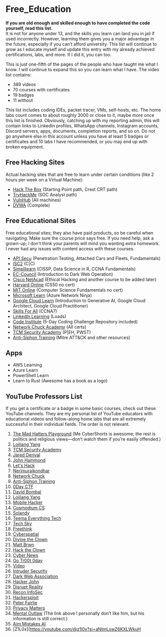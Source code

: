 # Free_Education


**If you are old enough and skilled enough to have completed the code yourself, read this list.**  
It is not for anyone under 13, and the skills you learn can land you in jail if used incorrectly. However, learning them gives you a major advantage in the future, especially if you can’t afford university. This list will continue to grow as I educate myself and update this entry with my already achieved certifications, labs, and more. If I did it, you can too.

This is just one-fifth of the pages of the people who have taught me what I know. I will continue to expand this so you can learn what I have. The video list contains:

- 389 videos
- 70 courses with certificates
- 19 badges
- 11 without

This list includes coding IDEs, packet tracer, VMs, self-hosts, etc. The home labs count comes to about roughly 3000 or close to it, maybe more once this list is finished. Obviously, catching up with my reporting admin, this will contain links to LinkedIn profiles, WhatsApp channels, Instagram accounts, Discord servers, apps, documents, completion reports, and so on. Do not go anywhere else in this account unless you have at least 5 badges or certificates and 10 labs I have recommended, or you may end up with broken equipment.

## Free Hacking Sites

Actual hacking sites that are free to learn under certain conditions (like 2 hours per week on a Virtual Machine):

- [Hack The Box](https://hackthebox.com) (Starting Point path, Crest CRT path)
- [TryHackMe](https://tryhackme.com) (SOC Analyst path)
- [VulnHub](https://vulnhub.com) (All machines)
- [DVWA](https://dvwa.com) (Complete)

## Free Educational Sites

Free educational sites; they also have paid products, so be careful when navigating. Make sure the course price says free. If you need help, ask a grown-up; I don’t think your parents will mind you wanting extra homework. I never had any issues with content access with these courses.

- [API Secu](https://apisecu.com) (Penetration Testing, Attached Cars and Fleets, Fundamentals)
- [ISC2](https://isc2.com) (C|C)
- [Simplilearn](https://simplilearn.com) (CISSP, Data Science in R, CCNA Fundamentals)
- [EC-Council](https://ec-council.com) (Introduction to Dark Web Operation)
- [Cisco NetAcad](https://cisconetacad.net) (Ethical Hacking and another course to be added later)
- [Harvard Online](https://harvardonline.com) (CS50 no cert)
- [MIT Online](https://mitonline.com) (Computer Science Fundamentals no cert)
- [Microsoft Learn](https://microsoftlearn.com) (Azure Network Ninja)
- [Google Cloud Learn](https://googlecloudlearn.com) (Introduction to Generative AI, Google Cloud Architect, Google Cloud Practitioner)
- [Skills For All](https://skillsforall.net) (CCNA7)
- [LinkedIn Learning](https://linkinlearning.com) (Loads)
- [Code Institute](https://codeinstitute.com) (5-Day Coding Challenge Repository included)
- [Network Chuck Academy](https://networkchuckacademy.com) (All certs)
- [TCM Security Academy](https://tcmsecacademy.com) (P|EH, PWST)
- [Anti-Siphon Training](https://antisyphontraining.com/paywhatyoucan) (Mitre ATT&CK and other resources)

## Apps

- AWS Learning
- Azure Learn
- PowerShell Learn
- Learn to Rust (Awesome has a book as a logo)

## YouTube Professors List

If you get a certificate or a badge in some basic courses, check out these YouTube channels. They are my personal list of YouTube educators with educational videos and follow-along home labs that are all extremely successful in their individual fields. The order is not relevant.

1. [The Mad Hatters Playground](https://youtube.com/@themadhattersplayground?si=UxKQwNT1uTlxq20U) (Me CyberShorts is awesome; the rest is politics and religious views—don’t watch them if you’re easily offended.)
2. [Loiliang Yang](https://youtube.com/@loiliangyang?si=Q4qcwfs-BstYOmAE)
3. [TCM Security Academy](https://youtube.com/@tcmsecurityacademy?si=Oc0JSjtAbUzyTUKt)
4. [Jared Derival](https://youtube.com/@jaredderival4515?si=U94rzjuPD9eeF9O9)
5. [John Hammond](https://youtube.com/@_johnhammond?si=9tlxzQOLWxURgu5N)
6. [Let's Hack](https://youtube.com/@letshack2083?si=1gwIHSH7SssuKBWp)
7. [Nerimuraikondhar](https://youtube.com/@nerimuraikondhar?si=WoTCZfsCcGIWApU6)
8. [Network Chuck](https://youtube.com/@networkchuck?si=O1XUKnhBDatRnxSB)
9. [Anti-Siphon Training](https://youtube.com/@antisyphontraining?si=8eMq3s0i6hgUPiKJ)
10. [0Day CTF](https://youtube.com/@0dayctf?si=ht-HsrYxEWtEv-2N)
11. [David Bombal](https://youtube.com/@davidbombal?si=k841Gyk5_hxQTH9b)
12. [Loiliang Yang](https://youtube.com/@loiliangyang?si=Q4qcwfs-BstYOmAE)
13. [Mobile Hacker](https://youtube.com/@mobilehacker?si=a8OhnBNJCQ7FGo8J)
14. [Cosmodium CS](https://youtube.com/@cosmodiumcs?si=qQHL9-BMUBNMMfLt)
15. [Solandy](https://youtube.com/@solandy?si=W7C3xLDHNKbN5Chg)
16. [Teema Everything Tech](https://youtube.com/@teema.everythingtech?si=zBhnyDcixIewf-bS)
17. [Tech Sky](https://youtube.com/@tech_sky?si=-VdBo4C641BMoP_Y)
18. [Freethink](https://youtube.com/@freethink?si=1TwGFAgAT7Tt13EW)
19. [Cyberspatial](https://youtube.com/@cyberspatial?si=Wihexqvlgvbmnttk)
20. [Divine the Clown](https://youtube.com/@divinetheclown?si=7qe_J0NLINjB3A1S)
21. [Matt Brwn](https://youtube.com/@mattbrwn?si=D05p2w1mdI92uVbN)
22. [Hack the Clown](https://youtube.com/@hacktheclown?si=YFk9R-nBVSytFT_v)
23. [Cyber News](https://youtube.com/@cybernews?si=gTkxQ6ZIqQ7GJKZc)
24. [Go Tr00t 0day](https://youtube.com/@gotr00t0day?si=pm9SWs9p_7Y9XGyg)
25. [Video](https://youtu.be/PmtFtWVrxFE?si=KAo7uqXRI5cvWPT2)
26. [Intruder Security](https://youtube.com/@intrudersecurity?si=KFC8PzVIxpakINDY)
27. [Dark Web Association](https://youtube.com/@darkwebassociation?si=n76P78-yS3-m3kBJ)
28. [Hacker John](https://youtube.com/@hackerjohn?si=SmpYEuEdJSs07U8p)
29. [Disrupt Reality](https://youtube.com/@disruptreality?si=V-FIgL1NLQmqEFLB)
30. [Recon InfoSec](https://youtube.com/@reconinfosec7572?si=k2rCkXwm5wExw-S4)
31. [Hackersploit](https://youtube.com/@hackersploit?si=Pqxg8ZolAgC_ouB1)
32. [Peter Fairlie](https://youtube.com/@peterfairlie2296?si=dTfCozsYJHOZQUTy)
33. [Privacy Matters](https://youtube.com/@privacymatters517?si=EdAC-6_48bttDwu8)
34. [Mental Outlaw](https://youtube.com/@mentaloutlaw?si=1m_Qu6ypzXng-HxO) (The link above I personally don’t like him, but his information is still correct.)
35. [Aim Mistakes AI](https://youtube.com/@aimistakesai?si=yN9BhB6ZBwW_-di7)
36. [Z1L0x](https://youtube.com/@z1l0x?si=aNtmLswZ6KXLWkuH

